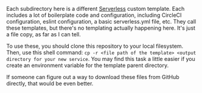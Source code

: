 Each subdirectory here is a different [Serverless](https://serverless.com) custom template. Each includes a lot of boilerplate code and configuration, including CircleCI configuration, eslint configuration, a basic serverless.yml file, etc. They call these templates, but there's no templating actually happening here. It's just a file copy, as far as I can tell.

To use these, you should clone this repository to your local filesystem. Then, use this shell command: `cp -r <file path of the template> <output directory for your new service`. You may find this task a little easier if you create an environment variable for the template parent directory.

If someone can figure out a way to download these files from GitHub directly, that would be even better.

